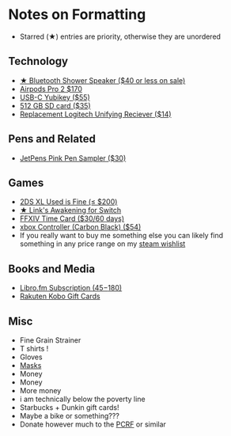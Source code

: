 # Notes on Formatting

-   Starred (★) entries are priority, otherwise they are unordered

## Technology

-   [★ Bluetooth Shower Speaker ($40 or less on sale)](https://www.amazon.com/Anker-Soundcore-Bluetooth-Exclusive-Water-Resistant/dp/B01MTB55WH)
-   [Airpods Pro 2 $170](https://www.amazon.com/Apple-Cancellation-Transparency-Personalized-High-Fidelity/dp/B0D1XD1ZV3)
-   [USB-C Yubikey ($55)](https://www.amazon.com/Yubico-Two-factor-authentication-security-certified/dp/B08DHL1YDL)
-   [512 GB SD card ($35)](https://www.amazon.com/SAMSUNG-Adapter-microSDXC-MB-ME512KA-AM/dp/B09B1HMJ9Z/)
-   [Replacement Logitech Unifying Reciever ($14)](https://www.amazon.com/Logitech-910-005235-USB-Unifying-Receiver/dp/B072JW9LT8)


## Pens and Related

-   [JetPens Pink Pen Sampler ($30)](https://www.jetpens.com/JetPens-Pink-Pen-Sampler/pd/23238#index=0)

## Games

-   [2DS XL Used is Fine (&le; $200)](https://www.amazon.com/dp/B075BD7RYX/ref=twister_B075MJLB5B?_encoding=UTF8&psc=1)
-   [★ Link's Awakening for Switch](https://www.amazon.com/Legend-Zelda-Links-Awakening-Nintendo-Switch/dp/B07SG15148)
-   [FFXIV Time Card ($30/60 days)](https://na.store.square-enix-games.com/final-fantasy-xiv-online-60-day-game-time-card---digital)
-   [xbox Controller (Carbon Black) ($54)](https://www.amazon.com/dp/B088GJR4B9)
-   If you really want to buy me something else you can likely find
something in any price range on my [steam wishlist](https://store.steampowered.com/wishlist/profiles/76561198130985823/#sort=order)

## Books and Media

-   [Libro.fm Subscription ($45-$180)](https://libro.fm/gift)
-   [Rakuten Kobo Gift Cards](https://www.kobo.com/us/en/p/giftcards )

## Misc

-   Fine Grain Strainer
-   T shirts !
-   Gloves
-   [Masks](https://www.amazon.com/Particulate-9205-Respirators-Individually-Comfortable/dp/B09FM2P1KF)
-   Money
-   Money
-   More money
-   i am technically below the poverty line
-   Starbucks + Dunkin gift cards!
-   Maybe a bike or something???
-   Donate however much to the [PCRF](https://www.pcrf.net/) or similar 

